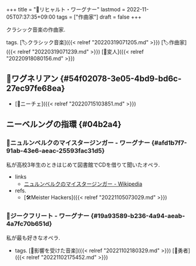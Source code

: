 +++
title = "👨リヒャルト・ワーグナー"
lastmod = 2022-11-05T07:37:35+09:00
tags = ["作曲家"]
draft = false
+++

クラシック音楽の作曲家.

tags. [🏷クラシック音楽]({{< relref "20220319071205.md" >}}) [🏷作曲家]({{< relref "20220319071239.md" >}}) [🔖変人]({{< relref "20220918080156.md" >}})


## 🔖ワグネリアン {#54f02078-3e05-4bd9-bd6c-27ec97fe68ea}

-   [👨ニーチェ]({{< relref "20220715103851.md" >}})


## ニーベルングの指環 {#04b2a4}


### 📝ニュルンベルクのマイスタージンガー - ワーグナー {#afd1b7f7-91ab-43e6-aeac-25593fac31d5}

私が高校3年生のときはじめて図書館でCDを借りて聞いたオペラ.

-   links
    -   [ニュルンベルクのマイスタージンガー - Wikipedia](https://ja.wikipedia.org/wiki/%E3%83%8B%E3%83%A5%E3%83%AB%E3%83%B3%E3%83%99%E3%83%AB%E3%82%AF%E3%81%AE%E3%83%9E%E3%82%A4%E3%82%B9%E3%82%BF%E3%83%BC%E3%82%B8%E3%83%B3%E3%82%AC%E3%83%BC)
-   refs.
    -   [🛠Meister Hackers]({{< relref "20221105073029.md" >}})


### 📝ジークフリート - ワーグナー {#19a93589-b236-4a94-aeab-4a7fc70b651d}

私が最も好きなオペラ.

-   tags. [🦊影響を受けた音楽]({{< relref "20221102180329.md" >}}) [🔖勇者]({{< relref "20221102175452.md" >}})
